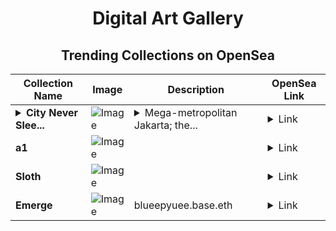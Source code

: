 <div align="center">

# Digital Art Gallery

## Trending Collections on OpenSea

| Collection Name                       | Image                                                                                     | Description                       | OpenSea Link                                                                                          |
|---------------------------------------|-------------------------------------------------------------------------------------------|-----------------------------------|--------------------------------------------------------------------------------------------------------|
| **<details><summary>City Never Slee...</summary>City Never Sleeps</details>** | ![Image](https://i.seadn.io/s/raw/files/819319c112067e8f06bbecffde629abe.jpg?w=500&auto=format?w=200&auto=format) | <details><summary>Mega-metropolitan Jakarta; the...</summary>Mega-metropolitan Jakarta; the massive city never sleep and known for best night life city in the Asia. </details> | <details><summary>Link</summary>[City Never Sleeps](https://opensea.io/collection/city-never-sleeps-1)</details> |
| **a1** | ![Image](https://i.seadn.io/s/raw/files/443e3dbf8130e2d06a5c939c342d98fa.png?w=500&auto=format?w=200&auto=format) |  | <details><summary>Link</summary>[a1](https://opensea.io/collection/a1-91)</details> |
| **Sloth** | ![Image](https://i.seadn.io/s/raw/files/0eb8962324cfb5cd623f0d42158fc11d.jpg?w=500&auto=format?w=200&auto=format) |  | <details><summary>Link</summary>[Sloth](https://opensea.io/collection/sloth-32)</details> |
| **Emerge** | ![Image](https://i.seadn.io/s/raw/files/3d538f06b29e02bdc8e6ed3a98c649dc.gif?w=500&auto=format?w=200&auto=format) | blueepyuee.base.eth | <details><summary>Link</summary>[Emerge](https://opensea.io/collection/emerge-4)</details> |

</div>